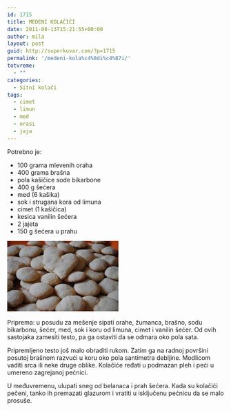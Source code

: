 ```yaml
---
id: 1715
title: MEDENI KOLAČIĆI
date: 2011-08-13T15:21:55+00:00
author: mila
layout: post
guid: http://superkuvar.com/?p=1715
permalink: '/medeni-kola%c4%8di%c4%87i/'
totvreme:
  - ""
categories:
  - Sitni kolači
tags:
  - cimet
  - limun
  - med
  - orasi
  - jaja
---
```

Potrebno je:

  * 100 grama mlevenih oraha
  * 400 grama brašna
  * pola kašičice sode bikarbone
  * 400 g šećera
  * med (6 kašika)
  * sok i strugana kora od limuna
  * cimet (1 kašičica)
  * kesica vanilin šećera
  * 2 jajeta
  * 150 g šećera u prahu

<img class="alignnone size-full wp-image-1716" title="medenikolaci" src="/wp-content/uploads/2011/08/medenikolaci-e1313248802249.jpg" alt="" width="258" height="163" /> 

Priprema: u posudu za mešenje sipati orahe, žumanca, brašno, sodu bikarbonu, šećer, med, sok i koru od limuna, cimet i vanilin šećer. Od ovih sastojaka zamesiti testo, pa ga ostaviti da se odmara oko pola sata.

Pripremljeno testo još malo obraditi rukom. Zatim ga na radnoj površini posutoj brašnom razvući u koru oko pola santimetra debljine. Modlicom vaditi srca ili neke druge oblike. Kolačiće ređati u podmazan pleh i peći u umereno zagrejanoj pećnici.

U međuvremenu, ulupati sneg od belanaca i prah šećera. Kada su kolačići pečeni, tanko ih premazati glazurom i vratiti u isključenu pećnicu da se malo prosuše.